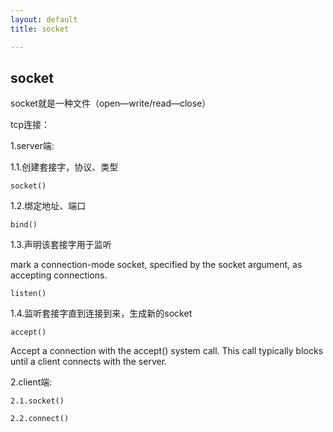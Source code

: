 ```yaml
---
layout: default
title: socket

---
```

## socket

socket就是一种文件（open—write/read—close）

tcp连接：

1.server端:

1.1.创建套接字，协议、类型

	socket()

1.2.绑定地址、端口

	bind()

1.3.声明该套接字用于监听

mark a connection-mode socket, specified by the socket argument, as accepting connections.

	listen()

1.4.监听套接字直到连接到来，生成新的socket

	accept()

Accept a connection with the accept() system call. This call typically blocks until a client connects with the server.


2.client端:


	2.1.socket()

	2.2.connect()
	
